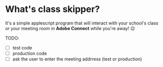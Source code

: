 # What's class skipper?

It's a simple applescript program that will interact with your school's class or your meeting room in **Adobe Connect** while you're away! 😉

TODO:

- [ ] test code
- [ ] production code
- [ ] ask the user to enter the meeting addrress (test or production)
